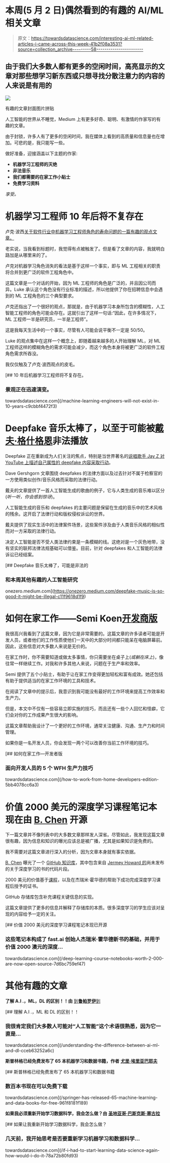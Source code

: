 # 本周(5 月 2 日)偶然看到的有趣的 AI/ML 相关文章

> 原文：<https://towardsdatascience.com/interesting-ai-ml-related-articles-i-came-across-this-week-41b2f08a3531?source=collection_archive---------58----------------------->

## 由于我们大多数人都有更多的空闲时间，高亮显示的文章对那些想学习新东西或只想寻找分散注意力的内容的人来说是有用的

![](img/651f6e4c7838cb0411968e2b0466bf8e.png)

有趣的文章封面图片拼贴

人工智能的世界从不睡觉，Medium 上有更多好奇、聪明、有激情的作家写的有趣的文章。

由于封锁，许多人有了更多的空闲时间，我在媒体上看到的高质量和信息量也在增加。可悲的是，我只能写一些。

做好准备，迎接涵盖以下主题的作家:

*   **机器学习工程师的灭绝**
*   **非法音乐**
*   **我们都需要的在家工作小贴士**
*   **免费学习资料**

*享受。*

# 机器学习工程师 10 年后将不复存在

卢克·波西[关于软件行业中机器学习工程师角色的寿命问题的一篇有趣的观点文章。](https://medium.com/u/afde3432bf28?source=post_page-----41b2f08a3531--------------------------------)

老实说，当我看到标题时，我觉得有点被触发了。但是看了文章的内容，我就明白路加是从哪里来的了。

卢克对机器学习角色消失的看法是基于这样一个事实，即与 ML 工程相关的职责将合并到更广泛的软件工程角色中。

这篇文章是一个对话的开始，因为 ML 工程师的角色是广泛的，并且因公司而异。Luke 承认这个角色没有行业标准的描述，所以他提供了你在招聘信息中会遇到的 ML 工程角色的三个典型要求。

卢克还指出了一个很好的观点，那就是，由于机器学习本身所包含的模糊性，人工智能工程师的角色可能会存在。这就引出了这样一句话:“因此，在许多情况下，ML 工程师一半是研究员，一半是工程师”。

这是我每天生活中的一个事实，尽管有人可能会说平衡不一定是 50/50。

Luke 的观点集中在这样一个概念上，即随着越来越多的人开始理解 ML，对 ML 工程师这样的模糊角色的需求可能会减少，而这个角色本身将被更广泛的软件工程角色需求所吞没。

我仅仅触及了卢克·波西观点的皮毛。

[](/machine-learning-engineers-will-not-exist-in-10-years-c9cbbf4472f3) [## 10 年后机器学习工程师将不复存在。

### 景观正在迅速演变。

towardsdatascience.com](/machine-learning-engineers-will-not-exist-in-10-years-c9cbbf4472f3) 

# Deepfake 音乐太棒了，以至于可能被[戴夫·格什格恩](https://medium.com/u/dc17621a577f?source=post_page-----41b2f08a3531--------------------------------)非法播放

Deepfake 正在重新成为人们关注的焦点，特别是当世界著名的[说唱歌手 Jay Z 对 YouTube 上描述自己属性的 deepfake 内容采取行动](https://www.nme.com/news/music/jay-z-takes-legal-action-against-creator-of-deepfakes-of-him-rapping-hamlet-and-billy-joel-2657120)。

Dave Gershgorn 文章围绕 deepfakes 的法律方面以及过去针对不属于检察官的一方使用类似创作/音乐风格而采取的法律行动。

戴夫的文章提供了一首人工智能生成的歌曲的例子，它与人类生成的音乐难以区分(*听一听，你会感到惊讶*)。

人工智能生成的音乐和 deepfakes 的主要问题是保留在生成的音乐中的艺术风格的残余。这开启了法律行动和版权侵权诉讼的世界。

戴夫提供了现实生活中的法律案件场景，这些案件涉及由于人类音乐风格的相似性而对一方采取的法律行动。

决定人工智能是否不受人类法律约束是一条模糊的线。这绝对是一个灰色地带，没有坚实的联邦法律法规基础可以借鉴。目前，针对 deepfakes 和人工智能的法律诉讼已经结案。

[](https://onezero.medium.com/deepfake-music-is-so-good-it-might-be-illegal-c11f9618d1f9) [## Deepfake 音乐太棒了，可能是非法的

### 和本周其他有趣的人工智能研究

onezero.medium.com](https://onezero.medium.com/deepfake-music-is-so-good-it-might-be-illegal-c11f9618d1f9) 

# 如何在家工作——Semi Koen[开发商版](https://medium.com/u/aabf98f9b9a?source=post_page-----41b2f08a3531--------------------------------)

我很高兴我看到了这篇文章，因为它是非常需要的。这篇文章的许多读者可能是开发人员，或者他们的工作性质使他们一天中的大部分时间都只能呆在电脑屏幕前。因此，这些信息对大多数人来说是无价的。

在家工作时，你不需要知道或做太多事情，你只需要坐在桌子上(*或躺在床上*)，像往常一样继续工作。对我和许多其他人来说，问题在于生产率和效率。

Semi 提供了五个小贴士，有助于让在家工作变得更加轻松和富有成效。她还包括有助于提供适当的在家工作环境的工具和技术。

在阅读了文章中的提示后，我意识到我可能没有最好的工作环境来提高工作效率和生产力。

但是，本文中不仅有一些容易立即实施的技巧，而且还有一些个人回忆和怪癖，它们会对你的工作成果产生很大的影响。

这篇文章帮助我设计了一个更好的工作环境，通常关注健康、沟通、生产力和时间管理。

如果你是一名开发人员，你会发现一两个可以改善你当前工作环境的技巧。

[](/how-to-work-from-home-developers-edition-5bb4078cc6a3) [## 如何在家工作—开发者版

### 面向开发人员的 5 个 WFH 生产力技巧

towardsdatascience.com](/how-to-work-from-home-developers-edition-5bb4078cc6a3) 

# 价值 2000 美元的深度学习课程笔记本现在由 [B. Chen](https://medium.com/u/563d09da62a?source=post_page-----41b2f08a3531--------------------------------) 开源

下一篇文章并不像列表中的大多数文章那样发人深省。尽管如此，我发现这篇文章很有趣，因为信息和知识的曝光应该总是被广播，尤其是如果知识是免费的。

我不需要对这篇文章进行深入的分析，因为文章本身就有事实依据。

[B. Chen](https://medium.com/u/563d09da62a?source=post_page-----41b2f08a3531--------------------------------) 曝光了一个 [GitHub 知识库](https://github.com/fastai/fastbook)，其中包含来自 [Jermey Howard 的](https://www.linkedin.com/in/howardjeremy/)尚未发布的关于深度学习的书的代码片段。

2000 美元的价值基于[课程](https://www.usfca.edu/data-institute/certificates/deep-learning-part-one)，以及在杰瑞米·霍华德的帮助下成功完成深度学习课程后授予的证书。

GitHub 存储库包含补充课程关键信息的实现。

这篇文章提供了更多的信息并解释了存储库的本质。很多深度学习的学生应该对呈现的内容给予一定的关注。

[](/deep-learning-course-notebooks-worth-2-000-are-now-open-source-7d6bc759ef47) [## 价值 2000 美元的深度学习课程笔记本现已开源

### 这些笔记本构成了 fast.ai 创始人杰瑞米·霍华德新书的基础，并用于价值 2000 澳元的深度…

towardsdatascience.com](/deep-learning-course-notebooks-worth-2-000-are-now-open-source-7d6bc759ef47) 

# 其他有趣的文章

**了解 A.I .，ML，DL 的区别！！由** [到**鲁帕罗伊**到](https://medium.com/u/d2f9ffc25d66?source=post_page-----41b2f08a3531--------------------------------)

[](/understanding-the-difference-between-ai-ml-and-dl-cceb63252a6c) [## 理解 A.I .，ML 和 DL 的区别！！

### 我很肯定我们大多数人可能对“人工智能”这个术语很熟悉，因为它一直是…

towardsdatascience.com](/understanding-the-difference-between-ai-ml-and-dl-cceb63252a6c) 

**斯普林格已经免费发布了 65 本机器学习和数据书籍，作者** [**尤里·埃里亚巴耶夫**](https://medium.com/u/96c2782d5c6e?source=post_page-----41b2f08a3531--------------------------------)

[](/springer-has-released-65-machine-learning-and-data-books-for-free-961f8181f189) [## 斯普林格已经免费发布了 65 本机器学习和数据书籍

### 数百本书现在可以免费下载

towardsdatascience.com](/springer-has-released-65-machine-learning-and-data-books-for-free-961f8181f189) 

**如果我必须重新开始学习数据科学，我会怎么做？由** [**圣地亚哥·巴斯克斯·塞古拉**](https://medium.com/u/85c82fdad717?source=post_page-----41b2f08a3531--------------------------------)

[](/if-i-had-to-start-learning-data-science-again-how-would-i-do-it-78a72b80fd93) [## 如果让我重新开始学习数据科学，我会怎么做？

### 几天前，我开始思考是否要重新学习机器学习和数据科学…

towardsdatascience.com](/if-i-had-to-start-learning-data-science-again-how-would-i-do-it-78a72b80fd93)